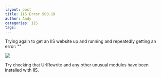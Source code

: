 ```yaml
---
layout: post
title: IIS Error 500.19
author: Andy
categories: IIS
tags:
---
```


Trying again to get an IIS website up and running and repeatedly getting an error: ""

<img src="/images/HTTP Error 500.19 - Internal Server Error" />

Try checking that UrlRewrite and any other unusual modules have been installed with IIS.

